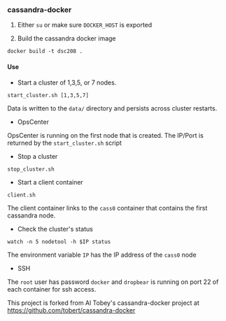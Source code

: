 ### cassandra-docker

1. Either `su` or make sure `DOCKER_HOST` is exported

2. Build the cassandra docker image

```
docker build -t dsc208 .
```

#### Use

- Start a cluster of 1,3,5, or 7 nodes.

```
start_cluster.sh [1,3,5,7]
```

Data is written to the `data/` directory and persists across cluster restarts.

- OpsCenter 

OpsCenter is running on the first node that is created.  The IP/Port is returned by the `start_cluster.sh` script


- Stop a cluster

```
stop_cluster.sh
```

- Start a client container

```
client.sh
```

The client container links to the `cass0` container that contains the first cassandra node.


- Check the cluster's status

```
watch -n 5 nodetool -h $IP status
```

The environment variable `IP` has the IP address of the `cass0` node

- SSH

The `root` user has password `docker` and `dropbear` is running on port 22 of each container for ssh access.



This project is forked from Al Tobey's cassandra-docker project at https://github.com/tobert/cassandra-docker


